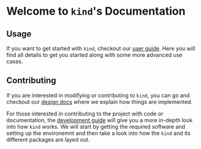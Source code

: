 # Welcome to `kind`'s Documentation


## Usage
If you want to get started with `kind`, checkout our [user guide][user guide].
Here you will find all details to get you started along with some more advanced
use cases.

## Contributing
If you are interested in modifying or contributing to `kind`, you can go and 
checkout our [design docs][design] where we explain how things are implemented.

For those interested in contributing to the project with code or documentation,
the [development guide][dev guide] will give you a more in-depth look into how 
`kind` works. 
We will start by getting the required software and setting up the environemnt
and then take a look into how the `kind` and its different packages are layed
out.


[design]: ./design/
[user guide]: ./user/
[dev guide]: ./devel/
